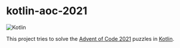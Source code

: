 # kotlin-aoc-2021

![Kotlin](https://img.shields.io/badge/kotlin-%230095D5.svg?style=for-the-badge&logo=kotlin&logoColor=white)

This project tries to solve the [Advent of Code 2021](https://adventofcode.com/2021) puzzles in [Kotlin](https://kotlinlang.org).